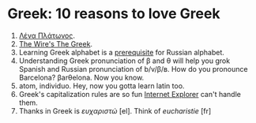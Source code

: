 Greek: 10 reasons to love Greek
===

1. [Λένα Πλάτωνος](https://www.youtube.com/watch?v=qIoYrkzTQoE).
1. [The Wire's The Greek](http://linguistica.rocks/the-wire-for-polyglots/).
1. Learning Greek alphabet is a [prerequisite](learning-russian) for Russian alphabet.
1. Understanding Greek pronunciation of β and θ will help you grok Spanish and Russian pronunciation of b/v/β/в. How do you pronounce Barcelona? βarθelona. Now you know.
1. atom, individuo. Hey, now you gotta learn latin too.
1. Greek's capitalization rules are so fun [Internet Explorer](https://developer.mozilla.org/en/docs/Web/CSS/text-transform) can't handle them.
1. Thanks in Greek is *ευχαριστώ* [el]. Think of *eucharistie* [fr]
